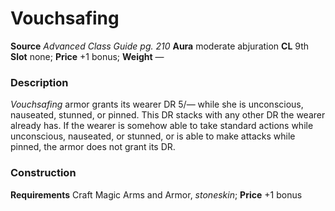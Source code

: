 ﻿---
name: "Vouchsafing"
type: ['armor_quality']
price: "+1 bonus"
description: |
  "_Vouchsafing_ armor grants its wearer DR 5/— while she is unconscious, nauseated, stunned, or pinned. This DR stacks with any other DR the wearer already has. If the wearer is somehow able to take standard actions while unconscious, nauseated, or stunned, or is able to make attacks while pinned, the armor does not grant its DR."
---

#  Vouchsafing

**Source** _Advanced Class Guide pg. 210_
**Aura** moderate abjuration **CL** 9th
**Slot** none; **Price** +1 bonus; **Weight** —

### Description

_Vouchsafing_ armor grants its wearer DR 5/— while she is unconscious, nauseated, stunned, or pinned. This DR stacks with any other DR the wearer already has. If the wearer is somehow able to take standard actions while unconscious, nauseated, or stunned, or is able to make attacks while pinned, the armor does not grant its DR.

### Construction

**Requirements** Craft Magic Arms and Armor, _stoneskin_; **Price** +1 bonus